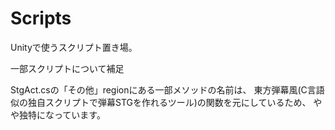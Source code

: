 # Scripts
Unityで使うスクリプト置き場。

一部スクリプトについて補足

StgAct.csの「その他」regionにある一部メソッドの名前は、
東方弾幕風(C言語似の独自スクリプトで弾幕STGを作れるツール)の関数を元にしているため、
やや独特になっています。
